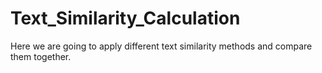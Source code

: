 # Text_Similarity_Calculation
Here we are going to apply different text similarity methods and compare them together.
